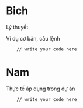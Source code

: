 # Bich

Lý thuyết

Ví dụ cơ bản, câu lệnh

        // write your code here

# Nam

Thực tế áp dụng trong dự án

        // write your code here

